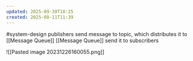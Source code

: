 ```yaml
---
updated: 2025-09-30T18:25
created: 2025-08-11T11:39
---
```

#system-design 
publishers send message to topic, which distributes it to [[Message Queue]]
[[Message Queue]] send it to subscribers

![[Pasted image 20231226160055.png]]